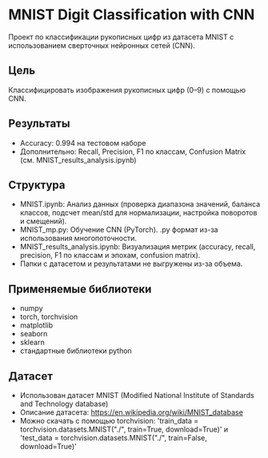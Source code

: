 # MNIST Digit Classification with CNN

Проект по классификации рукописных цифр из датасета MNIST с использованием сверточных нейронных сетей (CNN).

## Цель
Классифицировать изображения рукописных цифр (0–9) с помощью CNN.

## Результаты
- Accuracy: 0.994 на тестовом наборе
- Дополнительно: Recall, Precision, F1 по классам, Confusion Matrix (см. MNIST_results_analysis.ipynb)

## Структура
- MNIST.ipynb: Анализ данных (проверка диапазона значений, баланса классов, подсчет mean/std для нормализации, настройка поворотов и смещений).
- MNIST_mp.py: Обучение CNN (PyTorch). .py формат из-за использования многопоточности.
- MNIST_results_analysis.ipynb: Визуализация метрик (accuracy, recall, precision, F1 по классам и эпохам, confusion matrix).
- Папки с датасетом и результатами не выгружены из-за объема.

## Применяемые библиотеки
- numpy
- torch, torchvision
- matplotlib
- seaborn
- sklearn
- стандартные библиотеки python

## Датасет
- Использован датасет MNIST (Modified National Institute of Standards and Technology database)
- Описание датасета: https://en.wikipedia.org/wiki/MNIST_database
- Можно скачать с помощью torchvision: 'train_data = torchvision.datasets.MNIST("./", train=True, download=True)' и 'test_data = torchvision.datasets.MNIST("./", train=False, download=True)'
